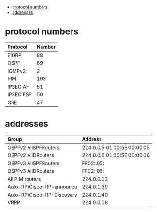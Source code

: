 - [protocol numbers](#protocol-numbers)
- [addresses](#addresses)

# protocol numbers

| Protocol | Number |
|:--|:--|
| EIGRP | 88
| OSPF | 89
| IGMPv2 | 2
| PIM | 103
| IPSEC AH | 51
| IPSEC ESP | 50
| GRE | 47

# addresses

| Group | Address |
|:--|:--|
| OSPFv2 AllSPFRouters | 224.0.0.5 01:00:5E:00:00:05
| OSPFv2 AllDRouters | 224.0.0.6 01:00:5E:00:00:06
| OSPFv3 AllSPFRouters | FF02::05: | 
| OSPFv3 AllDRouters | FF02::06: |
| All PIM routers | 224.0.0.13 |
| Auto-RP/Cisco-RP-announce | 224.0.1.39 |
| Auto-RP/Cisco-RP-Discovery | 224.0.1.40 |
| VRRP | 224.0.0.18 